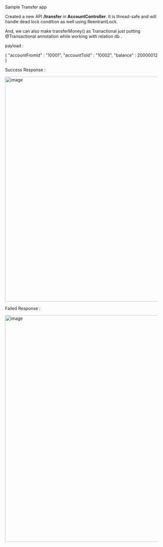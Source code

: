 Sample Transfer app

Created a new API **/transfer** in **AccountController**. It is thread-safe and will handle dead lock condition as well using ReentrantLock. 

And, we can also make transferMoney() as Tranactional just putting @Transactional annotation while working with relation db .

payload : 

{
    "accountFromId" : "10001",
    "accountToId" : "10002",
    "balance" : 20000012
}

Success Response : 

<img width="738" alt="image" src="https://github.com/user-attachments/assets/1b597c9e-03fc-4b2f-8951-faa6a604184b">


Failed Response :


<img width="744" alt="image" src="https://github.com/user-attachments/assets/efe173a1-b4d8-45fb-a364-880cfadd3e9e">


